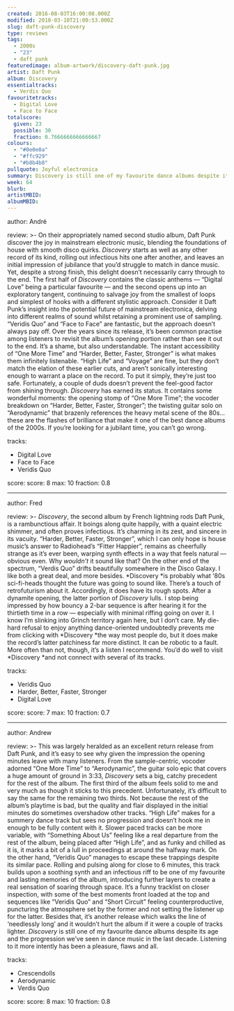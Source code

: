 ```yaml
---
created: 2016-08-03T16:00:08.000Z
modified: 2018-03-10T21:00:53.000Z
slug: daft-punk-discovery
type: reviews
tags:
  - 2000s
  - "23"
  - daft punk
featuredimage: album-artwork/discovery-daft-punk.jpg
artist: Daft Punk
album: Discovery
essentialtracks:
  - Verdis Quo
favouritetracks:
  - Digital Love
  - Face to Face
totalscore:
  given: 23
  possible: 30
  fraction: 0.7666666666666667
colours:
  - "#0e0e0a"
  - "#ffc929"
  - "#b8b4b8"
pullquote: Joyful electronica
summary: Discovery is still one of my favourite dance albums despite its age and the progression we’ve seen in dance music in the last decade. Listening to it more intently has been a pleasure, flaws and all.
week: 64
blurb:
artistMBID:
albumMBID:
---
```

author: André

review: >-
  On their appropriately named second studio album, Daft Punk discover the joy in mainstream electronic music, blending the foundations of house with smooth disco quirks. <em>Discovery</em> starts as well as any other record of its kind, rolling out infectious hits one after another, and leaves an initial impression of jubilance that you’d struggle to match in dance music. Yet, despite a strong finish, this delight doesn’t necessarily carry through to the end. The first half of <em>Discovery</em> contains the classic anthems — “Digital Love” being a particular favourite — and&nbsp;the second opens up into an exploratory tangent, continuing to salvage joy from the smallest of loops and simplest of hooks with a different stylistic approach. Consider it Daft Punk’s insight into the potential future of mainstream electronica, delving into different realms of sound whilst retaining a&nbsp;prominent use of sampling. “Veridis Quo” and “Face to Face” are fantastic, but the approach doesn’t always pay off. Over the years since its release, it’s been common practise among listeners to revisit the album’s opening portion rather than see it out to the end. It’s a shame, but also understandable. The&nbsp;instant accessibility of “One More Time” and “Harder, Better, Faster, Stronger” is what&nbsp;makes them infinitely listenable. “High Life” and “Voyage” are fine, but they don’t match the elation of these earlier cuts, and aren’t sonically interesting enough to warrant a place on the record. To put it simply, they’re just too safe. Fortunately, a couple of duds doesn’t prevent the feel-good factor from shining through. <em>Discovery</em> has earned its status. It contains some wonderful moments: the opening stomp of “One More Time”; the vocoder breakdown on “Harder, Better, Faster, Stronger”; the twisting guitar solo on “Aerodynamic” that brazenly references the heavy metal scene of the 80s… these are the flashes of brilliance that make it one of the best dance albums of the 2000s. If you’re looking for a jubilant&nbsp;time, you can’t go wrong.

tracks:
  - Digital Love
  - ­Face to Face
  - ­Veridis Quo

score:
  score: 8
  max: 10
  fraction: 0.8

---
author: Fred

review: >-
  *Discovery*, the second album by French lightning rods Daft Punk, is a rambunctious affair. It boings along quite happily, with a quaint electric shimmer, and often proves infectious. It’s charming in its zest, and sincere in its vacuity. “Harder, Better, Faster, Stronger”, which I can only hope is house music’s answer to Radiohead’s “Fitter Happier”, remains as cheerfully strange as it’s ever been, warping synth effects in a way that feels natural — obvious even. Why *wouldn’t* it sound like that? On the other end of the spectrum, “Verdis Quo” drifts beautifully somewhere in the Disco Galaxy. I like both a great deal, and more besides. *Discovery *is probably what ‘80s sci-fi-heads thought the future was going to sound like. There’s a touch of retrofuturism about it. Accordingly, it does have its rough spots. After a dynamite opening, the latter portion of *Discovery* lulls. I stop being impressed by how bouncy a 2-bar sequence is after hearing it for the thirtieth time in a row — especially with minimal riffing going on over it. I know I’m slinking into Grinch territory again here, but I don’t care. My die-hard refusal to enjoy anything dance-oriented undoubtedly prevents me from clicking with *Discovery *the way most people do, but it does make the record’s latter patchiness far more distinct. It can be robotic to a fault. More often than not, though, it’s a listen I recommend. You’d do well to visit *Discovery *and not connect with several of its tracks.

tracks:
  - Veridis Quo
  - ­Harder, Better, Faster, Stronger
  - ­Digital Love

score:
  score: 7
  max: 10
  fraction: 0.7

---
author: Andrew

review: >-
  This was largely heralded as an excellent return release from Daft Punk, and it’s easy to see why given the impression the opening minutes leave with many listeners. From the sample-centric, vocoder adorned “One More Time” to “Aerodynamic”, the guitar solo epic that covers a huge amount of ground in 3:33, *Discovery* sets a big, catchy precedent for the rest of the album. The first third of the album feels solid to me and very much as though it sticks to this precedent. Unfortunately, it’s difficult to say the same for the remaining two thirds. Not because the rest of the album’s playtime is bad, but the quality and flair displayed in the initial minutes do sometimes overshadow other tracks. “High Life” makes for a summery dance track but sees no progression and doesn’t hook me in enough to be fully content with it. Slower paced tracks can be more variable, with “Something About Us” feeling like a real departure from the rest of the album, being placed after “High Life”, and as funky and chilled as it is, it marks a bit of a lull in proceedings at around the halfway mark. On the other hand, “Veridis Quo” manages to escape these trappings despite its similar pace. Rolling and pulsing along for close to 6 minutes, this track builds upon a soothing synth and an infectious riff to be one of my favourite and lasting memories of the album, introducing further layers to create a real sensation of soaring through space. It’s a funny tracklist on closer inspection, with some of the best moments front loaded at the top and sequences like “Veridis Quo” and “Short Circuit” feeling counterproductive, puncturing the atmosphere set by the former and not setting the listener up for the latter. Besides that, it’s another release which walks the line of ‘needlessly long’ and it wouldn’t hurt the album if it were a couple of tracks lighter. *Discovery* is still one of my favourite dance albums despite its age and the progression we’ve seen in dance music in the last decade. Listening to it more intently has been a pleasure, flaws and all.

tracks:
  - Crescendolls
  - ­Aerodynamic
  - ­Verdis Quo

score:
  score: 8
  max: 10
  fraction: 0.8
